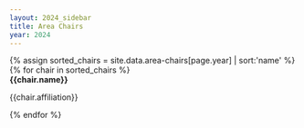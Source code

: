 ```yaml
---
layout: 2024_sidebar
title: Area Chairs
year: 2024
---
```


<div class="row">
{% assign sorted_chairs = site.data.area-chairs[page.year] | sort:'name' %}
{% for chair in  sorted_chairs %}
	<div class="col-md-5 align-self-center profile crop" >
		<b>{{chair.name}}</b>
		<p>{{chair.affiliation}}</p>
	</div>
{% endfor %}
</div>


